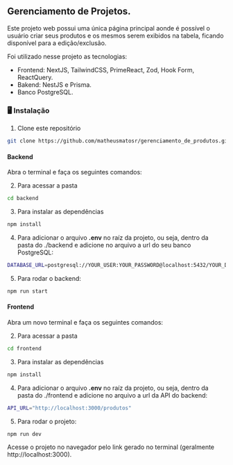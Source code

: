 
## Gerenciamento de Projetos.

Este projeto web possui uma única página principal aonde é possível o usuário criar seus produtos e os mesmos serem exibidos na tabela, ficando disponível para a edição/exclusão.

Foi utilizado nesse projeto as tecnologias:
- Frontend: NextJS, TailwindCSS, PrimeReact, Zod, Hook Form, ReactQuery.
- Bakend: NestJS e Prisma.
- Banco PostgreSQL.

### 🖥️ Instalação

1. Clone este repositório
```bash
git clone https://github.com/matheusmatosr/gerenciamento_de_produtos.git
```

#### Backend

Abra o terminal e faça os seguintes comandos:

2. Para acessar a pasta

```bash
cd backend
```

3. Para instalar as dependências

```bash
npm install
```

4. Para adicionar o arquivo **.env** no raíz da projeto, ou seja, dentro da pasta do ./backend e adicione no arquivo a url do seu banco PostgreSQL:

```bash
DATABASE_URL=postgresql://YOUR_USER:YOUR_PASSWORD@localhost:5432/YOUR_DB_NAME?schema=public
```

5. Para rodar o backend:

```bash
npm run start
```

#### Frontend

Abra um novo terminal e faça os seguintes comandos:

2. Para acessar a pasta

```bash
cd frontend
```

3. Para instalar as dependências

```bash
npm install
```

4. Para adicionar o arquivo **.env** no raíz da projeto, ou seja, dentro da pasta do ./frontend e adicione no arquivo a url da API do backend:

```bash
API_URL="http://localhost:3000/produtos"
```

5. Para rodar o projeto:

```bash
npm run dev
```

Acesse o projeto no navegador pelo link gerado no terminal (geralmente http://localhost:3000).
